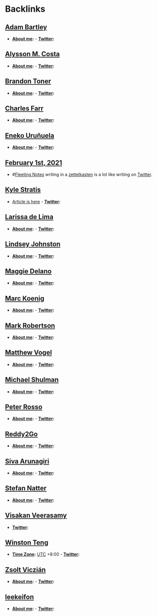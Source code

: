 
# Backlinks
## [Adam Bartley](<Adam Bartley.md>)
- **[About me](<About me.md>):**
        - **[Twitter](<Twitter.md>):**

## [Alysson M. Costa](<Alysson M. Costa.md>)
- **[About me](<About me.md>):** 
        - **[Twitter](<Twitter.md>):**

## [Brandon Toner](<Brandon Toner.md>)
- **[About me](<About me.md>):**
        - **[Twitter](<Twitter.md>):**

## [Charles Farr](<Charles Farr.md>)
- **[About me](<About me.md>):**
        - **[Twitter](<Twitter.md>):**

## [Eneko Uruñuela](<Eneko Uruñuela.md>)
- **[About me](<About me.md>):**
        - **[Twitter](<Twitter.md>):**

## [February 1st, 2021](<February 1st, 2021.md>)
- #[Fleeting Notes](<Fleeting Notes.md>) writing in a [zettelkasten](<zettelkasten.md>) is a lot like writing on [Twitter](<Twitter.md>).

## [Kyle Stratis](<Kyle Stratis.md>)
- [Article is here](https://www.kylestratis.com/post/introducing-roamlab-a-framework-for-building-community-labs)
        - **[Twitter](<Twitter.md>):**

## [Larissa de Lima](<Larissa de Lima.md>)
- **[About me](<About me.md>):**
        - **[Twitter](<Twitter.md>):**

## [Lindsey Johnston](<Lindsey Johnston.md>)
- **[About me](<About me.md>):**
        - **[Twitter](<Twitter.md>):**

## [Maggie Delano](<Maggie Delano.md>)
- **[About me](<About me.md>):**
        - **[Twitter](<Twitter.md>):**

## [Marc Koenig](<Marc Koenig.md>)
- **[About me](<About me.md>):**
        - **[Twitter](<Twitter.md>):**

## [Mark Robertson](<Mark Robertson.md>)
- **[About me](<About me.md>):** 
        - **[Twitter](<Twitter.md>):**

## [Matthew Vogel](<Matthew Vogel.md>)
- **[About me](<About me.md>):**
        - **[Twitter](<Twitter.md>):**

## [Michael Shulman](<Michael Shulman.md>)
- **[About me](<About me.md>):**
        - **[Twitter](<Twitter.md>):**

## [Peter Rosso](<Peter Rosso.md>)
- **[About me](<About me.md>):**
        - **[Twitter](<Twitter.md>):**

## [Reddy2Go](<Reddy2Go.md>)
- **[About me](<About me.md>):**
        - **[Twitter](<Twitter.md>):**

## [Siva Arunagiri](<Siva Arunagiri.md>)
- **[About me](<About me.md>):**
        - **[Twitter](<Twitter.md>):**

## [Stefan Natter](<Stefan Natter.md>)
- **[About me](<About me.md>):** 
        - **[Twitter](<Twitter.md>):**

## [Visakan Veerasamy](<Visakan Veerasamy.md>)
- **[Twitter](<Twitter.md>):**

## [Winston Teng](<Winston Teng.md>)
- **[Time Zone](<Time Zone.md>):**  [UTC](<UTC.md>) +8:00
        - **[Twitter](<Twitter.md>):**

## [Zsolt Viczián](<Zsolt Viczián.md>)
- **[About me](<About me.md>):**
        - **[Twitter](<Twitter.md>):**

## [leekeifon](<leekeifon.md>)
- **[About me](<About me.md>):**
        - **[Twitter](<Twitter.md>):**

